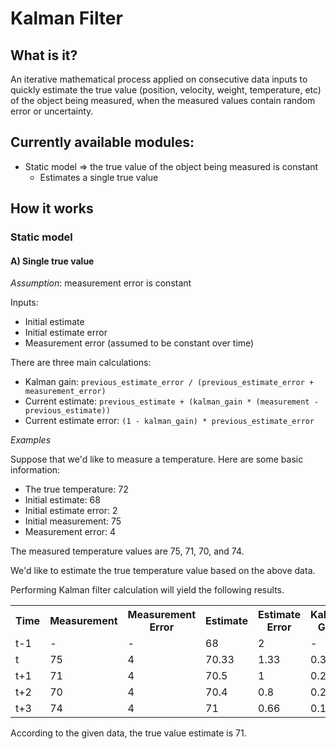 # Kalman Filter

## What is it?

An iterative mathematical process applied on consecutive data inputs to quickly estimate the true value (position, velocity, weight, temperature, etc) of the object being measured, when the measured values contain random error or uncertainty.

## Currently available modules:

- Static model => the true value of the object being measured is constant
   - Estimates a single true value

## How it works

### Static model

#### A) Single true value

<i>Assumption</i>: measurement error is constant

Inputs:
- Initial estimate
- Initial estimate error
- Measurement error (assumed to be constant over time)

There are three main calculations:
- Kalman gain: `previous_estimate_error / (previous_estimate_error + measurement_error)`
- Current estimate: `previous_estimate + (kalman_gain * (measurement - previous_estimate))`
- Current estimate error: `(1 - kalman_gain) * previous_estimate_error`

<i>Examples</i>

Suppose that we'd like to measure a temperature. Here are some basic information:
- The true temperature: 72
- Initial estimate: 68
- Initial estimate error: 2
- Initial measurement: 75
- Measurement error: 4

The measured temperature values are 75, 71, 70, and 74.

We'd like to estimate the true temperature value based on the above data.

Performing Kalman filter calculation will yield the following results.

<table>
  <tr>
    <th>Time</th>
    <th>Measurement</th>
    <th>Measurement Error</th>
    <th>Estimate</th>
    <th>Estimate Error</th>
    <th>Kalman Gain</th>
  </tr>
  <tr>
    <td>t-1</td>
    <td>-</td>
    <td>-</td>
    <td>68</td>
    <td>2</td>
    <td>-</td>
  </tr>
  <tr>
    <td>t</td>
    <td>75</td>
    <td>4</td>
    <td>70.33</td>
    <td>1.33</td>
    <td>0.33</td>
  </tr>
  <tr>
    <td>t+1</td>
    <td>71</td>
    <td>4</td>
    <td>70.5</td>
    <td>1</td>
    <td>0.25</td>
  </tr>
  <tr>
    <td>t+2</td>
    <td>70</td>
    <td>4</td>
    <td>70.4</td>
    <td>0.8</td>
    <td>0.2</td>
  </tr>
  <tr>
    <td>t+3</td>
    <td>74</td>
    <td>4</td>
    <td>71</td>
    <td>0.66</td>
    <td>0.17</td>
  </tr>
</table>

According to the given data, the true value estimate is 71.

